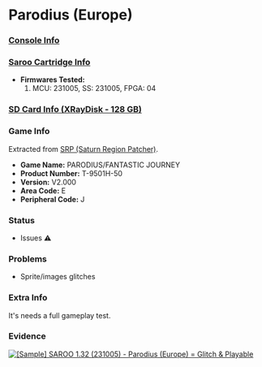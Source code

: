 # Parodius (Europe)

### [Console Info](../../../../../Info/Consoles/VA13/README.md)

### [Saroo Cartridge Info](../../../../../Info/Cartridges/RetroGameParadiseStore/1.32F/README.md)

- <b>Firmwares Tested:</b>
  1. MCU: 231005, SS: 231005, FPGA: 04

### [SD Card Info (XRayDisk - 128 GB)](../../../../../Info/SdCards/XRayDisk/128GB/fat32/README.md)

### Game Info

Extracted from [SRP (Saturn Region Patcher)](https://segaxtreme.net/resources/saturn-region-patcher.81/download).

- <b>Game Name:</b> PARODIUS/FANTASTIC JOURNEY
- <b>Product Number:</b> T-9501H-50
- <b>Version:</b> V2.000
- <b>Area Code:</b> E
- <b>Peripheral Code:</b> J

### Status

- Issues :warning:

### Problems

- Sprite/images glitches

### Extra Info

It's needs a full gameplay test.

### Evidence

[![[Sample] SAROO 1.32 (231005) - Parodius (Europe) = Glitch & Playable](https://img.youtube.com/vi/R6Fh-W1U0OA/0.jpg)](https://www.youtube.com/watch?v=R6Fh-W1U0OA)
